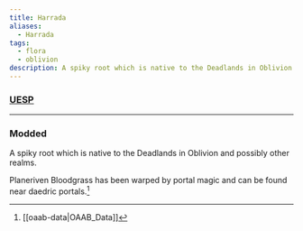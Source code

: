 ```yaml
---
title: Harrada
aliases:
  - Harrada
tags:
  - flora
  - oblivion
description: A spiky root which is native to the Deadlands in Oblivion and possibly other realms.
---
```


### [UESP](https://en.uesp.net/wiki/Lore:Flora_H#Harrada_Root)

***
### Modded
A spiky root which is native to the Deadlands in Oblivion and possibly other realms.

Planeriven Bloodgrass has been warped by portal magic and can be found near daedric portals.[^1]

[^1]: [[oaab-data|OAAB_Data]]
